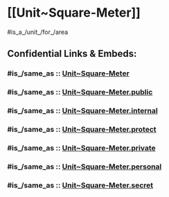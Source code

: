 
# [[Unit~Square-Meter]] 

#is_a_/unit_/for_/area 


## Confidential Links & Embeds: 

### #is_/same_as :: [Unit~Square-Meter](/_Standards/Unit/SI-Unit/derived_Unit/Unit~Square-Meter.md) 

### #is_/same_as :: [Unit~Square-Meter.public](/_public/Unit/SI-Unit/derived_Unit/Unit~Square-Meter.public.md) 

### #is_/same_as :: [Unit~Square-Meter.internal](/_internal/Unit/SI-Unit/derived_Unit/Unit~Square-Meter.internal.md) 

### #is_/same_as :: [Unit~Square-Meter.protect](/_protect/Unit/SI-Unit/derived_Unit/Unit~Square-Meter.protect.md) 

### #is_/same_as :: [Unit~Square-Meter.private](/_private/Unit/SI-Unit/derived_Unit/Unit~Square-Meter.private.md) 

### #is_/same_as :: [Unit~Square-Meter.personal](/_personal/Unit/SI-Unit/derived_Unit/Unit~Square-Meter.personal.md) 

### #is_/same_as :: [Unit~Square-Meter.secret](/_secret/Unit/SI-Unit/derived_Unit/Unit~Square-Meter.secret.md)

